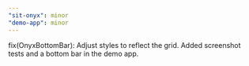 ```yaml
---
"sit-onyx": minor
"demo-app": minor
---
```


fix(OnyxBottomBar): Adjust styles to reflect the grid. Added screenshot tests and a bottom bar in the demo app.
